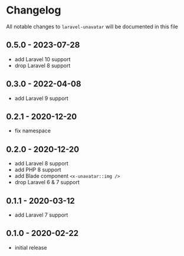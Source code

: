 # Changelog

All notable changes to `laravel-unavatar` will be documented in this file

## 0.5.0 - 2023-07-28

- add Laravel 10 support
- drop Laravel 8 support

## 0.3.0 - 2022-04-08

- add Laravel 9 support

## 0.2.1 - 2020-12-20

- fix namespace

## 0.2.0 - 2020-12-20

- add Laravel 8 support
- add PHP 8 support
- add Blade component `<x-unavatar::img />`
- drop Laravel 6 & 7 support

## 0.1.1 - 2020-03-12

- add Laravel 7 support

## 0.1.0 - 2020-02-22

- initial release
